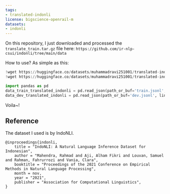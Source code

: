 ```yaml
---
tags:
- translated-indonli
license: bigscience-openrail-m
datasets:
- indonli
---
```


On this repository, I just downloaded and processed the `translate_train.tar.gz` file here: `https://github.com/ir-nlp-csui/indonli/tree/main/data`

How to use? As simple as this:

```python
!wget https://huggingface.co/datasets/muhammadravi251001/translated-indo-nli/raw/main/dev.jsonl
!wget https://huggingface.co/datasets/muhammadravi251001/translated-indo-nli/resolve/main/train.jsonl

import pandas as pd
data_train_translated_indonli = pd.read_json(path_or_buf='train.jsonl', lines=True)
data_dev_translated_indonli = pd.read_json(path_or_buf='dev.jsonl', lines=True)
```
Voila~!

## Reference

The dataset I used is by IndoNLI.

```
@inproceedings{indonli,
    title = "IndoNLI: A Natural Language Inference Dataset for Indonesian",
    author = "Mahendra, Rahmad and Aji, Alham Fikri and Louvan, Samuel and Rahman, Fahrurrozi and Vania, Clara",
    booktitle = "Proceedings of the 2021 Conference on Empirical Methods in Natural Language Processing",
    month = nov,
    year = "2021",
    publisher = "Association for Computational Linguistics",
}
```
